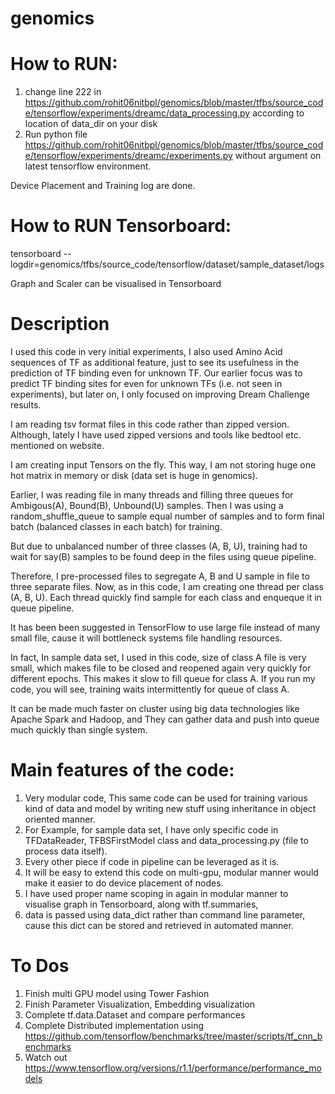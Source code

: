 # genomics

# How to RUN:
1. change line 222 in https://github.com/rohit06nitbpl/genomics/blob/master/tfbs/source_code/tensorflow/experiments/dreamc/data_processing.py  according to location of data_dir on your disk
2. Run python file https://github.com/rohit06nitbpl/genomics/blob/master/tfbs/source_code/tensorflow/experiments/dreamc/experiments.py without argument on latest tensorflow environment.

Device Placement and Training log are done.

# How to RUN Tensorboard:

tensorboard --logdir=genomics/tfbs/source_code/tensorflow/dataset/sample_dataset/logs

Graph and Scaler can be visualised in Tensorboard
 
# Description
I used this code in very initial experiments, I also used Amino Acid sequences of TF as 
additional feature, just to see its usefulness in the prediction of TF binding 
even for unknown TF. Our earlier focus was to predict TF binding sites for even 
for unknown TFs (i.e. not seen in experiments), but later on, I only focused on improving Dream Challenge results.
 
I am reading tsv format files in this code rather than zipped version. Although, lately I have used zipped versions and tools like bedtool etc. mentioned on website.
 
I am creating input Tensors on the fly. This way, I am not storing huge one hot matrix in memory or disk (data set is huge in genomics).
 
Earlier, I was reading file in many threads and filling three queues for Ambigous(A), Bound(B), Unbound(U) samples. 
Then I was using a random_shuffle_queue to sample equal number of samples and to form final batch (balanced classes in each batch) for training.
 
But due to unbalanced number of three classes (A, B, U), training had to wait for say(B) samples to be found deep in the files using queue pipeline.
 
Therefore, I pre-processed files to segregate A, B and U sample in file to three separate files. Now, as in this code, I am creating one thread per 
class (A, B, U). Each thread quickly find sample for each class and enqueque it in queue pipeline. 
 
It has been been suggested in TensorFlow to use large file instead of many small file, cause it will bottleneck systems file handling resources.
 
In fact, In sample data set, I used in this code, size of class A file is very small, which makes file to be closed and reopened again very quickly for different epochs. 
This makes it slow to fill queue for class A. If you run my code, you will see, training waits intermittently for queue of class A. 
 
It can be made much faster on cluster using big data technologies like Apache Spark and Hadoop, and They can gather data and push into queue much quickly 
than single system. 
 
# Main features of the code:
1. Very modular code, This same code can be used for training various kind of data and model by writing new stuff using inheritance in object oriented manner.
2. For Example, for sample data set, I have only specific code in TFDataReader, TFBSFirstModel class and data_processing.py (file to process data itself). 
3. Every other piece if code in pipeline can be leveraged as it is.
4. It will be easy to extend this code on multi-gpu, modular manner would make it easier to do device placement of nodes. 
5. I have used proper name scoping in again in modular manner to visualise graph in Tensorboard, along with tf.summaries,  
6. data is passed using data_dict rather than command line parameter, cause this dict can be stored and retrieved in automated manner.
 
# To Dos
1. Finish multi GPU model using Tower Fashion
2. Finish Parameter Visualization, Embedding visualization
3. Complete tf.data.Dataset and compare performances
4. Complete Distributed implementation using https://github.com/tensorflow/benchmarks/tree/master/scripts/tf_cnn_benchmarks 
5. Watch out https://www.tensorflow.org/versions/r1.1/performance/performance_models
